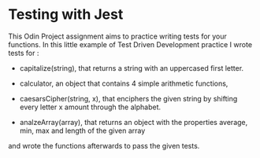 # Testing with Jest

This Odin Project assignment aims to practice writing tests for your functions. In this little example of Test Driven Development practice I wrote tests for :

- capitalize(string), that returns a string with an uppercased first letter. 

- calculator, an object that contains 4 simple arithmetic functions, 

- caesarsCipher(string, x), that enciphers the given string by shifting every letter x amount through the alphabet.

- analzeArray(array), that returns an object with the properties average, min, max and length of the given array

and wrote the functions afterwards to pass the given tests.